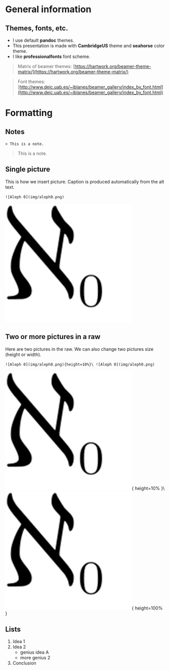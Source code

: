 # General information
## Themes, fonts, etc.

- I use default **pandoc** themes.
- This presentation is made with **CambridgeUS** theme and **seahorse** color theme.
- I like **professionalfonts** font scheme. 

> Matrix of beamer themes: [https://hartwork.org/beamer-theme-matrix/](https://hartwork.org/beamer-theme-matrix/)

> Font themes: [http://www.deic.uab.es/~iblanes/beamer_gallery/index_by_font.html](http://www.deic.uab.es/~iblanes/beamer_gallery/index_by_font.html)

# Formatting
## Notes

```
> This is a note.
```

> This is a note.

## Single picture 

This is how we insert picture. Caption is produced automatically from the alt text.

```
![Aleph 0](img/aleph0.png) 
```

![Aleph 0](img/aleph0.png) 

## Two or more pictures in a raw

Here are two pictures in the raw. We can also change two pictures size (height or width).

```
![Aleph 0](img/aleph0.png){height=10%}\ ![Aleph 0](img/aleph0.png)
```

![Aleph 0](img/aleph0.png){ height=10% }\ ![Aleph 0](img/aleph0.png){ height=100% }

## Lists

1. Idea 1
2. Idea 2
	- genius idea A
	- more genius 2
3. Conclusion
